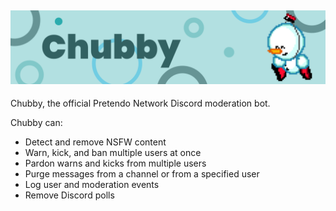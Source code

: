 ![Chubby Banner](./src/images/misc/chubby-banner.png)
---
Chubby, the official Pretendo Network Discord moderation bot.

Chubby can:
- Detect and remove NSFW content
- Warn, kick, and ban multiple users at once
- Pardon warns and kicks from multiple users
- Purge messages from a channel or from a specified user
- Log user and moderation events
- Remove Discord polls
